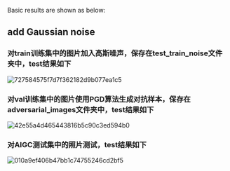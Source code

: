 Basic results are shown as below:
## add Gaussian noise
### 对train训练集中的图片加入高斯噪声，保存在test_train_noise文件夹中，test结果如下
![727584575f7d7f362182d9b077ea1c5](https://github.com/Arcs-ur/NIS4307_AI/assets/121781081/333f5ad4-2446-4d41-a7a1-88cc02f37f54)
### 对val训练集中的图片使用PGD算法生成对抗样本，保存在adversarial_images文件夹中，test结果如下
![42e55a4d465443816b5c90c3ed594b0](https://github.com/Arcs-ur/NIS4307_AI/assets/121781081/a7579b22-8728-4e2b-9a7d-72cdee38de60)
### 对AIGC测试集中的照片测试，test结果如下
![010a9ef406b47bb1c74755246cd2bf5](https://github.com/Arcs-ur/NIS4307_AI/assets/121781081/67e9361b-898d-4802-bfb5-10b5c434169f)


